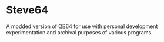 # Steve64
A modded version of QB64 for use with personal development experimentation and archival purposes of various programs.
